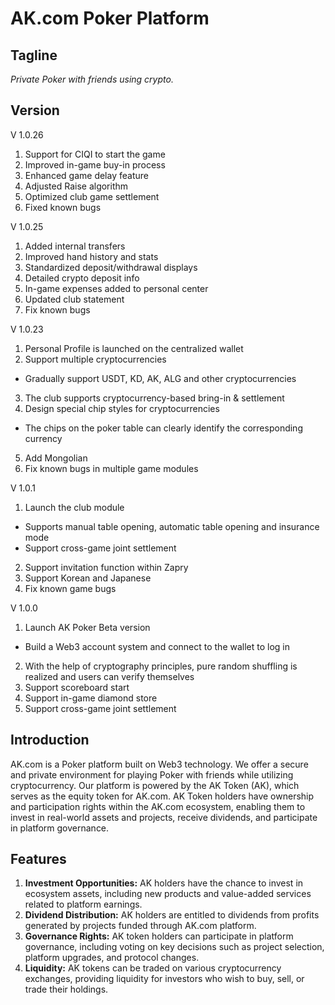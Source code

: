 # AK.com Poker Platform

## Tagline
*Private Poker with friends using crypto.*

## Version

V 1.0.26
1. Support for CIQI to start the game
2. Improved in-game buy-in process
3. Enhanced game delay feature
4. Adjusted Raise algorithm
5. Optimized club game settlement
6. Fixed known bugs

V 1.0.25
1. Added internal transfers
2. Improved hand history and stats
3. Standardized deposit/withdrawal displays
4. Detailed crypto deposit info
5. In-game expenses added to personal center
6. Updated club statement
7. Fix known bugs

V 1.0.23
1. Personal Profile is launched on the centralized wallet
2. Support multiple cryptocurrencies
- Gradually support USDT, KD, AK, ALG and other cryptocurrencies
3. The club supports cryptocurrency-based bring-in & settlement
4. Design special chip styles for cryptocurrencies
- The chips on the poker table can clearly identify the corresponding currency
5. Add Mongolian
6. Fix known bugs in multiple game modules

V 1.0.1
1. Launch the club module
- Supports manual table opening, automatic table opening and insurance mode
- Support cross-game joint settlement
2. Support invitation function within Zapry
3. Support Korean and Japanese
4. Fix known game bugs
  
V 1.0.0
1. Launch AK Poker Beta version
- Build a Web3 account system and connect to the wallet to log in
2. With the help of cryptography principles, pure random shuffling is realized and users can verify themselves
3. Support scoreboard start
4. Support in-game diamond store
5. Support cross-game joint settlement

## Introduction
AK.com is a Poker platform built on Web3 technology. We offer a secure and private environment for playing Poker with friends while utilizing cryptocurrency. Our platform is powered by the AK Token (AK), which serves as the equity token for AK.com. AK Token holders have ownership and participation rights within the AK.com ecosystem, enabling them to invest in real-world assets and projects, receive dividends, and participate in platform governance.

## Features
1. **Investment Opportunities:** AK holders have the chance to invest in ecosystem assets, including new products and value-added services related to platform earnings.
2. **Dividend Distribution:** AK holders are entitled to dividends from profits generated by projects funded through AK.com platform.
3. **Governance Rights:** AK token holders can participate in platform governance, including voting on key decisions such as project selection, platform upgrades, and protocol changes.
4. **Liquidity:** AK tokens can be traded on various cryptocurrency exchanges, providing liquidity for investors who wish to buy, sell, or trade their holdings.


<!--
**We are working hard to build AK.com, so please stay tuned**
-->
